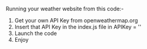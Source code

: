 Running your weather website from this code:-

1. Get your own API Key from openweathermap.org
2. Insert that API Key in the index.js file in APIKey = ''
3. Launch the code
4. Enjoy
